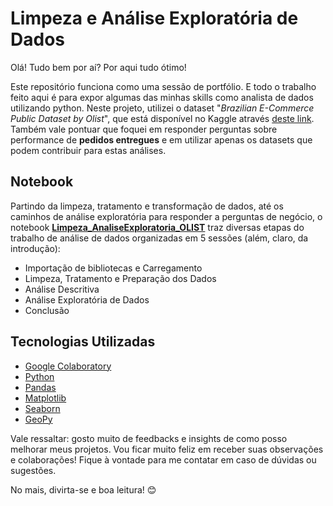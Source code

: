 # Limpeza e Análise Exploratória de Dados 

Olá! Tudo bem por aí? Por aqui tudo ótimo! 

Este repositório funciona como uma sessão de portfólio. E todo o trabalho feito aqui é para expor algumas das minhas skills como analista de dados utilizando python. Neste projeto, utilizei o dataset "*Brazilian E-Commerce Public Dataset by Olist*", que está disponível no Kaggle através [deste link](https://www.kaggle.com/datasets/olistbr/brazilian-ecommerce). Também vale pontuar que foquei em responder perguntas sobre performance de **pedidos entregues** e em utilizar apenas os datasets que podem contribuir para estas análises. 

## Notebook
Partindo da limpeza, tratamento e transformação de dados, até os caminhos de análise exploratória para responder a perguntas de negócio, o notebook [**Limpeza_AnaliseExploratoria_OLIST**](https://github.com/pedrocostanunes/Python-Analise_Exploratoria/blob/main/Limpeza_AnaliseExploratoria_OLIST.ipynb) traz diversas etapas do trabalho de análise de dados organizadas em 5 sessões (além, claro, da introdução):

- Importação de bibliotecas e Carregamento
- Limpeza, Tratamento e Preparação dos Dados
- Análise Descritiva
- Análise Exploratória de Dados
- Conclusão

## Tecnologias Utilizadas

- [Google Colaboratory](https://colab.research.google.com/)
- [Python](https://www.python.org/)
- [Pandas](https://pandas.pydata.org/)
- [Matplotlib](https://matplotlib.org/)
- [Seaborn](https://seaborn.pydata.org/)
- [GeoPy](https://geopy.readthedocs.io/)

Vale ressaltar: gosto muito de feedbacks e insights de como posso melhorar meus projetos. Vou ficar muito feliz em receber suas observações e colaborações! Fique à vontade para me contatar em caso de dúvidas ou sugestões.

No mais, divirta-se e boa leitura! 😊
